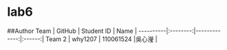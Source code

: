 # lab6

##Author
Team      |  GitHub  |  Student ID  |  Name  |
----------|:--------:|-------------:|:------:|
Team 2    |  why1207 | 110061524    |吳心瀅   |
